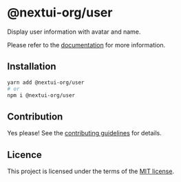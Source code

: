 # @nextui-org/user

Display user information with avatar and name.

Please refer to the [documentation](https://nextui.org/docs/components/user) for more information.

## Installation

```sh
yarn add @nextui-org/user
# or
npm i @nextui-org/user
```

## Contribution

Yes please! See the
[contributing guidelines](https://github.com/nextui-org/nextui/blob/master/CONTRIBUTING.md)
for details.

## Licence

This project is licensed under the terms of the
[MIT license](https://github.com/nextui-org/nextui/blob/master/LICENSE).
